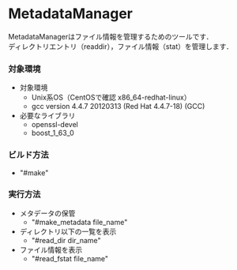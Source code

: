 # MetadataManager

MetadataManagerはファイル情報を管理するためのツールです．<br>
ディレクトリエントリ（readdir），ファイル情報（stat）を管理します．<br>

### 対象環境	
* 対象環境
	* Unix系OS（CentOSで確認 x86_64-redhat-linux）
	* gcc version 4.4.7 20120313 (Red Hat 4.4.7-18) (GCC)  
* 必要なライブラリ
	* openssl-devel
	* boost_1_63_0 

### ビルド方法
* "#make" 

### 実行方法 
* メタデータの保管
	* "#make_metadata file_name" 
* ディレクトリ以下の一覧を表示
	* "#read_dir dir_name" 
* ファイル情報を表示
	* "#read_fstat file_name" 

